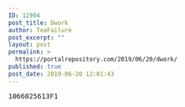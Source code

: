 ```yaml
---
ID: 12904
post_title: Dwork
author: TeaFailure
post_excerpt: ""
layout: post
permalink: >
  https://portalrepository.com/2019/06/20/dwork/
published: true
post_date: 2019-06-20 12:01:43
---
```

<pre>1066025613F1</pre>